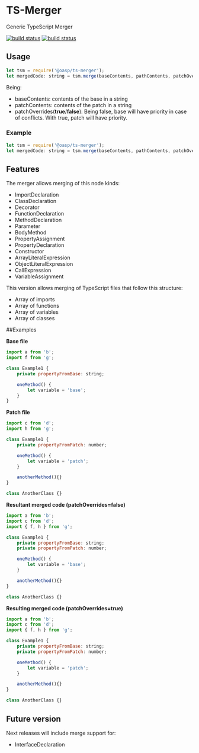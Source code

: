# TS-Merger
Generic TypeScript Merger

[![build status](https://travis-ci.org/oasp/ts-merger.svg?branch=master)](https://travis-ci.org/oasp/ts-merger)
[![build status](https://travis-ci.org/oasp/ts-merger.svg?branch=develop)](https://travis-ci.org/oasp/ts-merger)

## Usage

```javascript
let tsm = require('@oasp/ts-merger');
let mergedCode: string = tsm.merge(baseContents, pathContents, patchOverrides);
```

Being:
- baseContents: contents of the base in a string
- patchContents: contents of the patch in a string
- patchOverrides(**true**/**false**): Being false, base will have priority in case of conflicts. With true, patch will have priority.  

### Example
```javascript
let tsm = require('@oasp/ts-merger');
let mergedCode: string = tsm.merge(baseContents, pathContents, patchOverrides);
```

## Features

The merger allows merging of this node kinds:

- ImportDeclaration
- ClassDeclaration
- Decorator
- FunctionDeclaration
- MethodDeclaration
- Parameter
- BodyMethod
- PropertyAssignment
- PropertyDeclaration
- Constructor
- ArrayLiteralExpression
- ObjectLiteralExpression
- CallExpression
- VariableAssignment

This version allows merging of TypeScript files that follow this structure:

- Array of imports
- Array of functions
- Array of variables
- Array of classes

##Examples

**Base file**
```javascript
import a from 'b';
import f from 'g';

class Example1 {
    private propertyFromBase: string;

    oneMethod() {
        let variable = 'base';
    }
}
```

**Patch file**

```javascript
import c from 'd';
import h from 'g';

class Example1 {
    private propertyFromPatch: number;

    oneMethod() {
        let variable = 'patch';
    }

    anotherMethod(){}
}

class AnotherClass {}
```
**Resultant merged code (patchOverrides=false)**

```javascript
import a from 'b';
import c from 'd';
import { f, h } from 'g';

class Example1 {
    private propertyFromBase: string;
    private propertyFromPatch: number;

    oneMethod() {
        let variable = 'base';
    }

    anotherMethod(){}
}

class AnotherClass {}
```

**Resulting merged code (patchOverrides=true)**

```javascript
import a from 'b';
import c from 'd';
import { f, h } from 'g';

class Example1 {
    private propertyFromBase: string;
    private propertyFromPatch: number;

    oneMethod() {
        let variable = 'patch';
    }

    anotherMethod(){}
}

class AnotherClass {}
```

## Future version

Next releases will include merge support for:

- InterfaceDeclaration
